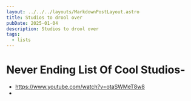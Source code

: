 ```yaml
---
layout: ../../../layouts/MarkdownPostLayout.astro
title: Studios to drool over
pubDate: 2025-01-04
description: Studios to drool over
tags:
  - lists
---
```

# Never Ending List Of Cool Studios-

- https://www.youtube.com/watch?v=otaSWMeT8w8
- 
